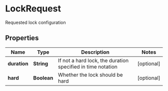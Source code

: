 

# LockRequest

Requested lock configuration

## Properties

Name | Type | Description | Notes
------------ | ------------- | ------------- | -------------
**duration** | **String** | If not a hard lock, the duration specified in time notation |  [optional]
**hard** | **Boolean** | Whether the lock should be hard |  [optional]



